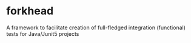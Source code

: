 # forkhead
A framework to facilitate creation of full-fledged integration (functional) tests for Java/Junit5 projects
